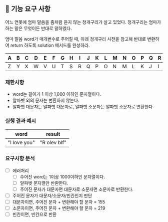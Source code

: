 ## 🚀 기능 요구 사항

어느 연못에 엄마 말씀을 좀처럼 듣지 않는 청개구리가 살고 있었다. 청개구리는 엄마가 하는 말은 무엇이든 반대로 말하였다.

엄마 말씀 word가 매개변수로 주어질 때, 아래 청개구리 사전을 참고해 반대로 변환하여 return 하도록 solution 메서드를 완성하라.

| A | B | C | D | E | F | G | H | I | J | K | L | M | N | O | P | Q | R | S | T | U | V | W | X | Y | Z |
| --- | --- | --- | --- | --- | --- | --- | --- | --- | --- | --- | --- | --- | --- | --- | --- | --- | --- | --- | --- | --- | --- | --- | --- | --- | --- |
| Z | Y | X | W | V | U | T | S | R | Q | P | O | N | M | L | K | J | I | H | G | F | E | D | C | B | A |

### 제한사항

- word는 길이가 1 이상 1,000 이하인 문자열이다.
- 알파벳 외의 문자는 변환하지 않는다.
- 알파벳 대문자는 알파벳 대문자로, 알파벳 소문자는 알파벳 소문자로 변환한다.

### 실행 결과 예시

| word | result |
| --- | --- |
| "I love you" | "R olev blf" |

### 요구사항 분석
- [ ] 에러처리 
  - [ ] 주어진 word는 1이상 1000이하인 문자열이다.
  - [ ] 알파벳 문자열만 반환한다.
  - [ ] 주어진 문자가 대문자면 대문자로 소문자면 소문자로 반환한다.
- [ ] 주어진 문자가 대문자/소문자/빈칸인지 판단
- [ ] 대문자이면, 주어진 문자 + 변환해야 할 문자 = 155
- [ ] 소문자이면, 주어진 문자 + 변환해야 할 문자 = 219
- [ ] 빈칸이면, 빈칸으로 반환
